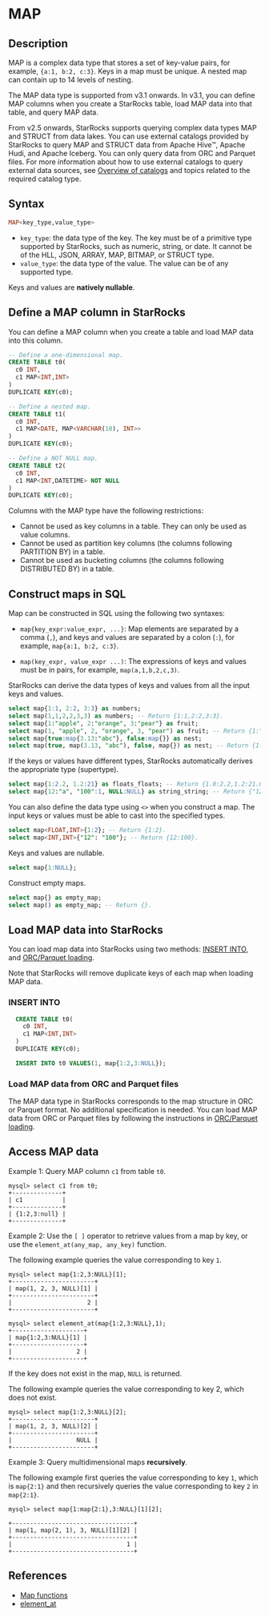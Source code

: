 # MAP

## Description

MAP is a complex data type that stores a set of key-value pairs, for example, `{a:1, b:2, c:3}`. Keys in a map must be unique. A nested map can contain up to 14 levels of nesting.

The MAP data type is supported from v3.1 onwards. In v3.1, you can define MAP columns when you create a StarRocks table, load MAP data into that table, and query MAP data.

From v2.5 onwards, StarRocks supports querying complex data types MAP and STRUCT from data lakes. You can use external catalogs provided by StarRocks to query MAP and STRUCT data from Apache Hive™, Apache Hudi, and Apache Iceberg. You can only query data from ORC and Parquet files. For more information about how to use external catalogs to query external data sources, see [Overview of catalogs](../../../data_source/catalog/catalog_overview.md) and topics related to the required catalog type.

## Syntax

```Haskell
MAP<key_type,value_type>
```

- `key_type`: the data type of the key. The key must be of a primitive type supported by StarRocks, such as numeric, string, or date. It cannot be of the HLL, JSON, ARRAY, MAP, BITMAP, or STRUCT type.
- `value_type`: the data type of the value. The value can be of any supported type.

Keys and values are **natively nullable**.

## Define a MAP column in StarRocks

You can define a MAP column when you create a table and load MAP data into this column.

```SQL
-- Define a one-dimensional map.
CREATE TABLE t0(
  c0 INT,
  c1 MAP<INT,INT>
)
DUPLICATE KEY(c0);

-- Define a nested map.
CREATE TABLE t1(
  c0 INT,
  c1 MAP<DATE, MAP<VARCHAR(10), INT>>
)
DUPLICATE KEY(c0);

-- Define a NOT NULL map.
CREATE TABLE t2(
  c0 INT,
  c1 MAP<INT,DATETIME> NOT NULL
)
DUPLICATE KEY(c0);
```

Columns with the MAP type have the following restrictions:

- Cannot be used as key columns in a table. They can only be used as value columns.
- Cannot be used as partition key columns (the columns following PARTITION BY) in a table.
- Cannot be used as bucketing columns (the columns following DISTRIBUTED BY) in a table.

## Construct maps in SQL

Map can be constructed in SQL using the following two syntaxes:

- `map{key_expr:value_expr, ...}`: Map elements are separated by a comma (`,`), and keys and values are separated by a colon (`:`), for example, `map{a:1, b:2, c:3}`.

- `map(key_expr, value_expr ...)`: The expressions of keys and values must be in pairs, for example, `map(a,1,b,2,c,3)`.

StarRocks can derive the data types of keys and values from all the input keys and values.

```SQL
select map{1:1, 2:2, 3:3} as numbers;
select map(1,1,2,2,3,3) as numbers; -- Return {1:1,2:2,3:3}.
select map{1:"apple", 2:"orange", 3:"pear"} as fruit;
select map(1, "apple", 2, "orange", 3, "pear") as fruit; -- Return {1:"apple",2:"orange",3:"pear"}.
select map{true:map{3.13:"abc"}, false:map{}} as nest;
select map(true, map(3.13, "abc"), false, map{}) as nest; -- Return {1:{3.13:"abc"},0:{}}.
```

If the keys or values have different types, StarRocks automatically derives the appropriate type (supertype).

```SQL
select map{1:2.2, 1.2:21} as floats_floats; -- Return {1.0:2.2,1.2:21.0}.
select map{12:"a", "100":1, NULL:NULL} as string_string; -- Return {"12":"a","100":"1",null:null}.
```

You can also define the data type using `<>` when you construct a map. The input keys or values must be able to cast into the specified types.

```SQL
select map<FLOAT,INT>{1:2}; -- Return {1:2}.
select map<INT,INT>{"12": "100"}; -- Return {12:100}.
```

Keys and values are nullable.

```SQL
select map{1:NULL};
```

Construct empty maps.

```SQL
select map{} as empty_map;
select map() as empty_map; -- Return {}.
```

## Load MAP data into StarRocks

You can load map data into StarRocks using two methods: [INSERT INTO](../../../loading/InsertInto.md), and [ORC/Parquet loading](../data-manipulation/BROKER%20LOAD.md).

Note that StarRocks will remove duplicate keys of each map when loading MAP data.

### INSERT INTO

```SQL
  CREATE TABLE t0(
    c0 INT,
    c1 MAP<INT,INT>
  )
  DUPLICATE KEY(c0);

  INSERT INTO t0 VALUES(1, map{1:2,3:NULL});
```

### Load MAP data from ORC and Parquet files

The MAP data type in StarRocks corresponds to the map structure in ORC or Parquet format. No additional specification is needed. You can load MAP data from ORC or Parquet files by following the instructions in [ORC/Parquet loading](../data-manipulation/BROKER%20LOAD.md).

## Access MAP data

Example 1: Query MAP column `c1` from table `t0`.

```Plain Text
mysql> select c1 from t0;
+--------------+
| c1           |
+--------------+
| {1:2,3:null} |
+--------------+
```

Example 2: Use the `[ ]` operator to retrieve values from a map by key, or use the `element_at(any_map, any_key)` function.

The following example queries the value corresponding to key `1`.

```Plain Text
mysql> select map{1:2,3:NULL}[1];
+-----------------------+
| map(1, 2, 3, NULL)[1] |
+-----------------------+
|                     2 |
+-----------------------+

mysql> select element_at(map{1:2,3:NULL},1);
+--------------------+
| map{1:2,3:NULL}[1] |
+--------------------+
|                  2 |
+--------------------+
```

If the key does not exist in the map, `NULL` is returned.

The following example queries the value corresponding to key 2, which does not exist.

```Plain Text
mysql> select map{1:2,3:NULL}[2];
+-----------------------+
| map(1, 2, 3, NULL)[2] |
+-----------------------+
|                  NULL |
+-----------------------+
```

Example 3: Query multidimensional maps **recursively**.

The following example first queries the value corresponding to key `1`, which is `map{2:1}` and then recursively queries the value corresponding to key `2` in `map{2:1}`.

```Plain Text
mysql> select map{1:map{2:1},3:NULL}[1][2];

+----------------------------------+
| map(1, map(2, 1), 3, NULL)[1][2] |
+----------------------------------+
|                                1 |
+----------------------------------+
```

## References

- [Map functions](../../sql-functions/map-functions/map_values.md)
- [element_at](../../sql-functions/array-functions/element_at.md)
